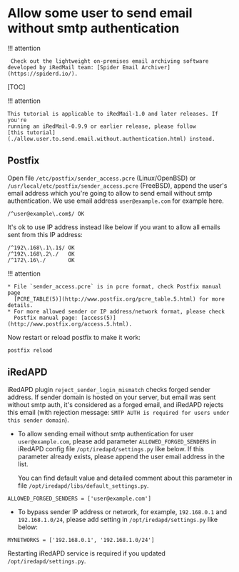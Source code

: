 # Allow some user to send email without smtp authentication

!!! attention

	 Check out the lightweight on-premises email archiving software developed by iRedMail team: [Spider Email Archiver](https://spiderd.io/).

[TOC]

!!! attention

    This tutorial is applicable to iRedMail-1.0 and later releases. If you're
    running an iRedMail-0.9.9 or earlier release, please follow
    [this tutorial](./allow.user.to.send.email.without.authentication.html) instead.

## Postfix

Open file `/etc/postfix/sender_access.pcre` (Linux/OpenBSD) or
`/usr/local/etc/postfix/sender_access.pcre` (FreeBSD), append the user's email
address which you're going to allow to send email without smtp
authentication. We use email address `user@example.com` for example here.

```
/^user@example\.com$/ OK
```

It's ok to use IP address instead like below if you want to allow all emails
sent from this IP address:

```
/^192\.168\.1\.1$/ OK
/^192\.168\.2\./   OK
/^172\.16\./       OK
```

!!! attention

    * File `sender_access.pcre` is in pcre format, check Postfix manual page
      [PCRE_TABLE(5)](http://www.postfix.org/pcre_table.5.html) for more details.
    * For more allowed sender or IP address/network format, please check
      Postfix manual page: [access(5)](http://www.postfix.org/access.5.html).

Now restart or reload postfix to make it work:

```
postfix reload
```

## iRedAPD

iRedAPD plugin `reject_sender_login_mismatch` checks forged sender address.
If sender domain is hosted on your server, but email was sent without smtp
auth, it's considered as a forged email, and iRedAPD rejects this email
(with rejection message: `SMTP AUTH is required for users under this sender
domain`).

* To allow sending email without smtp authentication for user
  `user@example.com`, please add parameter `ALLOWED_FORGED_SENDERS` in
  iRedAPD config file `/opt/iredapd/settings.py` like below. If this parameter
  already exists, please append the user email address in the list.

    You can find default value and detailed comment about this parameter
    in file `/opt/iredapd/libs/default_settings.py`.

```
ALLOWED_FORGED_SENDERS = ['user@example.com']
```

* To bypass sender IP address or network, for example, `192.168.0.1` and
  `192.168.1.0/24`, please add setting in `/opt/iredapd/settings.py` like below:

```
MYNETWORKS = ['192.168.0.1', '192.168.1.0/24']
```

Restarting iRedAPD service is required if you updated `/opt/iredapd/settings.py`.

